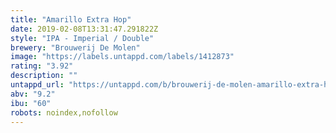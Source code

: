 ```yaml
---
title: "Amarillo Extra Hop"
date: 2019-02-08T13:31:47.291822Z
style: "IPA - Imperial / Double"
brewery: "Brouwerij De Molen"
image: "https://labels.untappd.com/labels/1412873"
rating: "3.92"
description: ""
untappd_url: "https://untappd.com/b/brouwerij-de-molen-amarillo-extra-hop/1412873"
abv: "9.2"
ibu: "60"
robots: noindex,nofollow
---
```

